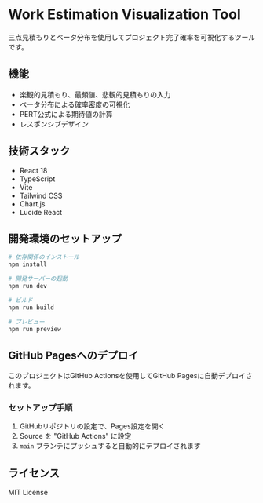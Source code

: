 # Work Estimation Visualization Tool

三点見積もりとベータ分布を使用してプロジェクト完了確率を可視化するツールです。

## 機能

- 楽観的見積もり、最頻値、悲観的見積もりの入力
- ベータ分布による確率密度の可視化
- PERT公式による期待値の計算
- レスポンシブデザイン

## 技術スタック

- React 18
- TypeScript
- Vite
- Tailwind CSS
- Chart.js
- Lucide React

## 開発環境のセットアップ

```bash
# 依存関係のインストール
npm install

# 開発サーバーの起動
npm run dev

# ビルド
npm run build

# プレビュー
npm run preview
```

## GitHub Pagesへのデプロイ

このプロジェクトはGitHub Actionsを使用してGitHub Pagesに自動デプロイされます。

### セットアップ手順

1. GitHubリポジトリの設定で、Pages設定を開く
2. Source を "GitHub Actions" に設定
3. `main` ブランチにプッシュすると自動的にデプロイされます

## ライセンス

MIT License
